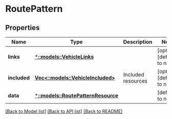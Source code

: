 # RoutePattern

## Properties
Name | Type | Description | Notes
------------ | ------------- | ------------- | -------------
**links** | [***::models::VehicleLinks**](Vehicle_links.md) |  | [optional] [default to null]
**included** | [**Vec<::models::VehicleIncluded>**](Vehicle_included.md) | Included resources | [optional] [default to null]
**data** | [***::models::RoutePatternResource**](RoutePatternResource.md) |  | [default to null]

[[Back to Model list]](../README.md#documentation-for-models) [[Back to API list]](../README.md#documentation-for-api-endpoints) [[Back to README]](../README.md)


